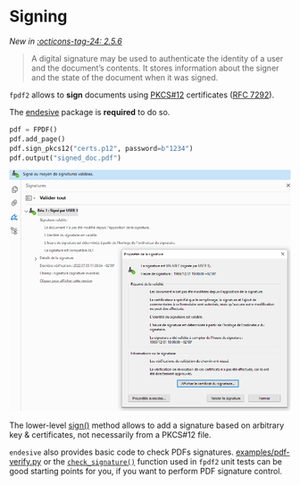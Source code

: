 # Signing #

_New in [:octicons-tag-24: 2.5.6](https://github.com/py-pdf/fpdf2/blob/master/CHANGELOG.md)_

> A digital signature may be used to authenticate the identity of a user and the document’s contents.
> It stores information about the signer and the state of the document when it was signed.

`fpdf2` allows to **sign** documents using [PKCS#12](https://en.wikipedia.org/wiki/PKCS_12) certificates ([RFC 7292](https://datatracker.ietf.org/doc/html/rfc7292)).

The [endesive](https://pypi.org/project/endesive/) package is **required** to do so.

```python
pdf = FPDF()
pdf.add_page()
pdf.sign_pkcs12("certs.p12", password=b"1234")
pdf.output("signed_doc.pdf")
```

![](signature-valid-in-acrobat.png)

The lower-level [sign()](https://pyfpdf.github.io/fpdf2/fpdf/fpdf.html#fpdf.fpdf.FPDF.sign) method
allows to add a signature based on arbitrary key & certificates, not necessarily from a PKCS#12 file.

`endesive` also provides basic code to check PDFs signatures.
[examples/pdf-verify.py](https://github.com/m32/endesive/blob/master/examples/pdf-verify.py)
or the [`check_signature()`](https://github.com/py-pdf/fpdf2/blob/master/test/conftest.py#L111) function
used in `fpdf2` unit tests can be good starting points for you, if you want to perform PDF signature control.
